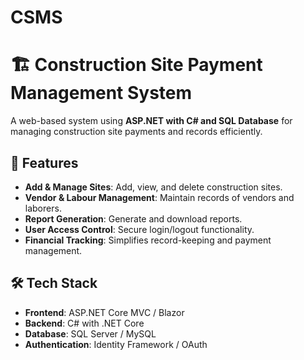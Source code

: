 # CSMS
# 🏗️ Construction Site Payment Management System

A web-based system using **ASP.NET with C# and SQL Database** for managing construction site payments and records efficiently.

## 🚀 Features
- **Add & Manage Sites**: Add, view, and delete construction sites.
- **Vendor & Labour Management**: Maintain records of vendors and laborers.
- **Report Generation**: Generate and download reports.
- **User Access Control**: Secure login/logout functionality.
- **Financial Tracking**: Simplifies record-keeping and payment management.

## 🛠️ Tech Stack
- **Frontend**: ASP.NET Core MVC / Blazor
- **Backend**: C# with .NET Core
- **Database**: SQL Server / MySQL
- **Authentication**: Identity Framework / OAuth
